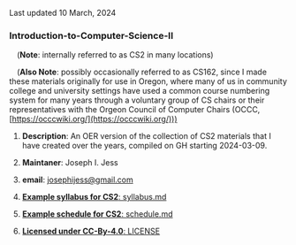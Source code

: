 Last updated 10 March, 2024

### Introduction-to-Computer-Science-II  

&ensp;&ensp;(**Note**: internally referred to as CS2 in many locations)  

&ensp;&ensp;(**Also Note**: possibly occasionally referred to as CS162, since I made these materials originally for use in Oregon, where many of us in community college and university settings have used a common course numbering system for many years through a voluntary group of CS chairs or their representatives with the Orgeon Council of Computer Chairs (OCCC, [https://occcwiki.org/](https://occcwiki.org/)))  


  
1. **Description**: An OER version of the collection of CS2 materials that I have created over the years, compiled on GH starting 2024-03-09.  

2. **Maintaner**: Joseph I. Jess  
3. **email**: <josephijess@gmail.com>

4. [**Example syllabus for CS2**: syllabus.md](syllabus.md)  
5. [**Example schedule for CS2**: schedule.md](schedule.md)  

6. [**Licensed under CC-By-4.0**: LICENSE](LICENSE)  
